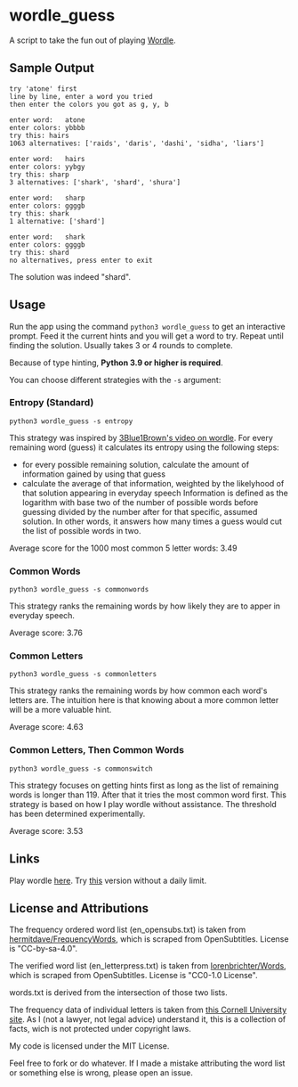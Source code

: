 # wordle_guess
A script to take the fun out of playing [Wordle](https://www.powerlanguage.co.uk/wordle/).


## Sample Output
```
try 'atone' first
line by line, enter a word you tried
then enter the colors you got as g, y, b

enter word:   atone
enter colors: ybbbb
try this: hairs
1063 alternatives: ['raids', 'daris', 'dashi', 'sidha', 'liars']

enter word:   hairs
enter colors: yybgy
try this: sharp
3 alternatives: ['shark', 'shard', 'shura']

enter word:   sharp
enter colors: ggggb
try this: shark
1 alternative: ['shard']

enter word:   shark
enter colors: ggggb
try this: shard
no alternatives, press enter to exit
```
The solution was indeed "shard".


## Usage
Run the app using the command `python3 wordle_guess` to get an interactive prompt. Feed it the current hints and you will get a word to try. Repeat until finding the solution. Usually takes 3 or 4 rounds to complete.

Because of type hinting, **Python 3.9 or higher is required**.

You can choose different strategies with the `-s` argument:

### Entropy (Standard)
```python3 wordle_guess -s entropy```

This strategy was inspired by [3Blue1Brown's video on wordle](https://www.youtube.com/watch?v=v68zYyaEmEA). For every remaining word (guess) it calculates its entropy using the following steps:
 - for every possible remaining solution, calculate the amount of information gained by using that guess 
 - calculate the average of that information, weighted by the likelyhood of that solution appearing in everyday speech
 Information is defined as the logarithm with base two of the number of possible words before guessing divided by the number after for that specific, assumed solution. In other words, it answers how many times a guess would cut the list of possible words in two.
 
Average score for the 1000 most common 5 letter words: 3.49
 
### Common Words
```python3 wordle_guess -s commonwords```

This strategy ranks the remaining words by how likely they are to apper in everyday speech.

Average score: 3.76

### Common Letters
```python3 wordle_guess -s commonletters```

This strategy ranks the remaining words by how common each word's letters are. The intuition here is that knowing about a more common letter will be a more valuable hint. 

Average score: 4.63

### Common Letters, Then Common Words
```python3 wordle_guess -s commonswitch```

This strategy focuses on getting hints first as long as the list of remaining words is longer than 119. After that it tries the most common word first. 
This strategy is based on how I play wordle without assistance. The threshold has been determined experimentally.

Average score: 3.53


## Links
Play wordle [here](https://www.powerlanguage.co.uk/wordle/). Try [this](https://hellowordl.net/) version without a daily limit.

## License and Attributions
The frequency ordered word list (en_opensubs.txt) is taken from [hermitdave/FrequencyWords](https://github.com/hermitdave/FrequencyWords), which is scraped from OpenSubtitles. License is "CC-by-sa-4.0".

The verified word list (en_letterpress.txt) is taken from [lorenbrichter/Words](https://github.com/lorenbrichter/Words), which is scraped from OpenSubtitles. License is "CC0-1.0 License".

words.txt is derived from the intersection of those two lists.

The frequency data of individual letters is taken from [this Cornell University site](http://pi.math.cornell.edu/~mec/2003-2004/cryptography/subs/frequencies.html). As I (not a lawyer, not legal advice) understand it, this is a collection of facts, wich is not protected under copyright laws.

My code is licensed under the MIT License. 

Feel free to fork or do whatever. If I made a mistake attributing the word list or something else is wrong, please open an issue.

